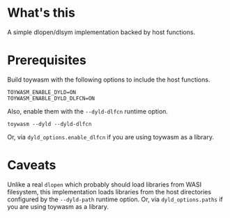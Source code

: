 # What's this

A simple dlopen/dlsym implementation backed by host functions.

# Prerequisites

Build toywasm with the following options to include the host functions.
```
TOYWASM_ENABLE_DYLD=ON
TOYWASM_ENABLE_DYLD_DLFCN=ON
```

Also, enable them with the `--dyld-dlfcn` runtime option.
```
toywasm --dyld --dyld-dlfcn
```
Or, via `dyld_options.enable_dlfcn` if you are using toywasm as a library.

# Caveats

Unlike a real `dlopen` which probably should load libraries from
WASI filesystem, this implementation loads libraries from
the host directories configured by the `--dyld-path` runtime option.
Or, via `dyld_options.paths` if you are using toywasm as a library.
